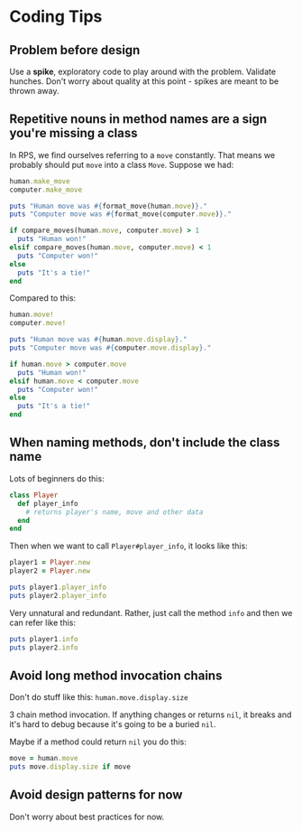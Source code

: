 # Coding Tips

## Problem before design

Use a **spike**, exploratory code to play around with the problem. Validate hunches.
Don't worry about quality at this point - spikes are meant to be thrown away.

## Repetitive nouns in method names are a sign you're missing a class

In RPS, we find ourselves referring to a `move` constantly. That means we probably should put `move` into a class `Move`.
Suppose we had:

```ruby
human.make_move
computer.make_move

puts "Human move was #{format_move(human.move)}."
puts "Computer move was #{format_move(computer.move)}."

if compare_moves(human.move, computer.move) > 1
  puts "Human won!"
elsif compare_moves(human.move, computer.move) < 1
  puts "Computer won!"
else
  puts "It's a tie!"
end
```

Compared to this:

```ruby
human.move!
computer.move!

puts "Human move was #{human.move.display}."
puts "Computer move was #{computer.move.display}."

if human.move > computer.move
  puts "Human won!"
elsif human.move < computer.move
  puts "Computer won!"
else
  puts "It's a tie!"
end
```

## When naming methods, don't include the class name

Lots of beginners do this:

```ruby
class Player
  def player_info
    # returns player's name, move and other data
  end
end
```

Then when we want to call `Player#player_info`, it looks like this:

```ruby
player1 = Player.new
player2 = Player.new

puts player1.player_info
puts player2.player_info
```

Very unnatural and redundant. Rather, just call the method `info` and then we can refer like this:

```ruby
puts player1.info
puts player2.info
```

## Avoid long method invocation chains

Don't do stuff like this:
`human.move.display.size`

3 chain method invocation. If anything changes or returns `nil`, it breaks and it's hard to debug because it's going to be a buried `nil`.

Maybe if a method could return `nil` you do this:

```ruby
move = human.move
puts move.display.size if move
```

## Avoid design patterns for now

Don't worry about best practices for now.
